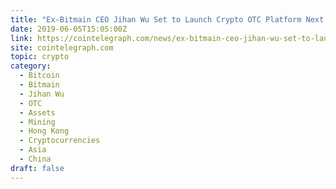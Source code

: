 ```yaml
---
title: "Ex-Bitmain CEO Jihan Wu Set to Launch Crypto OTC Platform Next Month: Report"
date: 2019-06-05T15:05:00Z
link: https://cointelegraph.com/news/ex-bitmain-ceo-jihan-wu-set-to-launch-crypto-otc-platform-next-month-report?utm_medium=RSS&utm_source=hune
site: cointelegraph.com
topic: crypto
category:
  - Bitcoin
  - Bitmain
  - Jihan Wu
  - OTC
  - Assets
  - Mining
  - Hong Kong
  - Cryptocurrencies
  - Asia
  - China
draft: false
---
```

